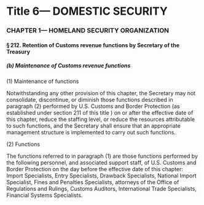 
# Title 6— DOMESTIC SECURITY
### CHAPTER 1— HOMELAND SECURITY ORGANIZATION
#### § 212. Retention of Customs revenue functions by Secretary of the Treasury
##### (b) Maintenance of Customs revenue functions

(1) Maintenance of functions

Notwithstanding any other provision of this chapter, the Secretary may not consolidate, discontinue, or diminish those functions described in paragraph (2) performed by U.S. Customs and Border Protection (as established under section 211 of this title ) on or after the effective date of this chapter, reduce the staffing level, or reduce the resources attributable to such functions, and the Secretary shall ensure that an appropriate management structure is implemented to carry out such functions.

(2) Functions

The functions referred to in paragraph (1) are those functions performed by the following personnel, and associated support staff, of U.S. Customs and Border Protection on the day before the effective date of this chapter: Import Specialists, Entry Specialists, Drawback Specialists, National Import Specialist, Fines and Penalties Specialists, attorneys of the Office of Regulations and Rulings, Customs Auditors, International Trade Specialists, Financial Systems Specialists.
